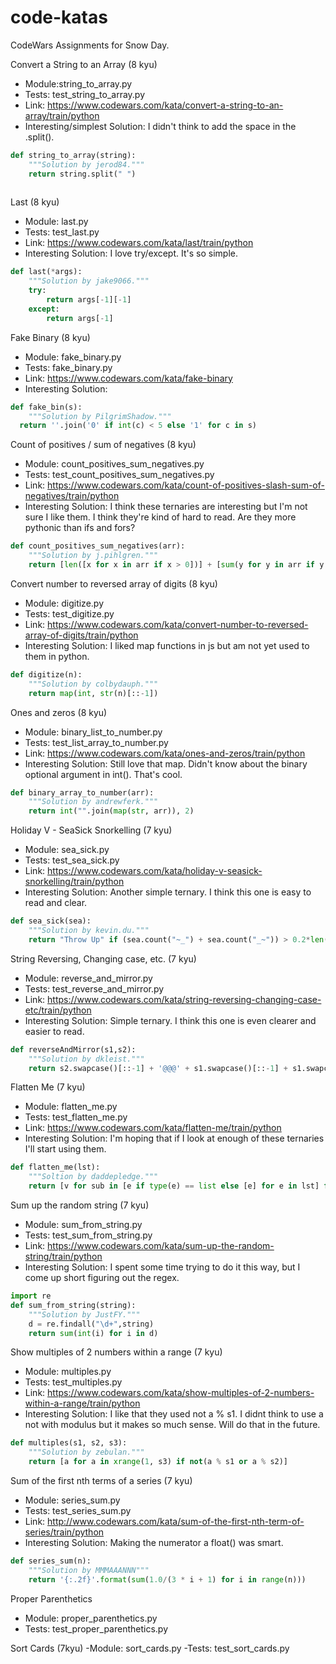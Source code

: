# code-katas
CodeWars Assignments for Snow Day.

Convert a String to an Array (8 kyu)
- Module:string_to_array.py
- Tests: test_string_to_array.py
- Link: https://www.codewars.com/kata/convert-a-string-to-an-array/train/python
- Interesting/simplest Solution: I didn't think to add the space in the .split().

```python
def string_to_array(string):
    """Solution by jerod84."""
    return string.split(" ")
    
```

Last (8 kyu)
- Module: last.py
- Tests: test_last.py
- Link: https://www.codewars.com/kata/last/train/python
- Interesting Solution: I love try/except.  It's so simple.
```python
def last(*args):
    """Solution by jake9066."""
    try:
        return args[-1][-1]
    except:
        return args[-1]
```

Fake Binary (8 kyu)
- Module: fake_binary.py
- Tests: fake_binary.py
- Link: https://www.codewars.com/kata/fake-binary
- Interesting Solution: 
```python
def fake_bin(s):
    """Solution by PilgrimShadow."""
  return ''.join('0' if int(c) < 5 else '1' for c in s)
```

Count of positives / sum of negatives (8 kyu)
- Module: count_positives_sum_negatives.py
- Tests: test_count_positives_sum_negatives.py
- Link: https://www.codewars.com/kata/count-of-positives-slash-sum-of-negatives/train/python
- Interesting Solution: I think these ternaries are interesting but I'm not sure I like them.  I think they're kind of hard to read.  Are they more pythonic than ifs and fors?
```python
def count_positives_sum_negatives(arr):
    """Solution by j.pihlgren."""
    return [len([x for x in arr if x > 0])] + [sum(y for y in arr if y < 0)] if arr else []
```

Convert number to reversed array of digits (8 kyu)
- Module: digitize.py
- Tests: test_digitize.py
- Link: https://www.codewars.com/kata/convert-number-to-reversed-array-of-digits/train/python
- Interesting Solution: I liked map functions in js but am not yet used to them in python.
```python
def digitize(n):
    """Solution by colbydauph."""
    return map(int, str(n)[::-1])
```

Ones and zeros (8 kyu)
- Module: binary_list_to_number.py
- Tests: test_list_array_to_number.py
- Link: https://www.codewars.com/kata/ones-and-zeros/train/python
- Interesting Solution: Still love that map.  Didn't know about the binary optional argument in int().  That's cool.
```python
def binary_array_to_number(arr):
    """Solution by andrewferk."""
    return int("".join(map(str, arr)), 2)
```


Holiday V - SeaSick Snorkelling (7 kyu)
- Module: sea_sick.py
- Tests: test_sea_sick.py
- Link: https://www.codewars.com/kata/holiday-v-seasick-snorkelling/train/python
- Interesting Solution: Another simple ternary.  I think this one is easy to read and clear.
```python
def sea_sick(sea):
    """Solution by kevin.du."""
    return "Throw Up" if (sea.count("~_") + sea.count("_~")) > 0.2*len(sea) else "No Problem"
```

String Reversing, Changing case, etc. (7 kyu)
- Module: reverse_and_mirror.py
- Tests: test_reverse_and_mirror.py
- Link: https://www.codewars.com/kata/string-reversing-changing-case-etc/train/python
- Interesting Solution: Simple ternary.  I think this one is even clearer and easier to read.
```python
def reverseAndMirror(s1,s2):
    """Solution by dkleist."""
    return s2.swapcase()[::-1] + '@@@' + s1.swapcase()[::-1] + s1.swapcase()
```

Flatten Me (7 kyu)
- Module: flatten_me.py
- Tests: test_flatten_me.py
- Link: https://www.codewars.com/kata/flatten-me/train/python
- Interesting Solution: I'm hoping that if I look at enough of these ternaries I'll start using them.
```python
def flatten_me(lst):
    """Soltion by daddepledge."""
    return [v for sub in [e if type(e) == list else [e] for e in lst] for v in sub]
```

Sum up the random string (7 kyu)
- Module: sum_from_string.py
- Tests: test_sum_from_string.py
- Link: https://www.codewars.com/kata/sum-up-the-random-string/train/python
- Interesting Solution: I spent some time trying to do it this way, but I come up short figuring out the regex.  
```python
import re
def sum_from_string(string):
    """Solution by JustFY."""
    d = re.findall("\d+",string)
    return sum(int(i) for i in d)
```

Show multiples of 2 numbers within a range (7 kyu)
- Module: multiples.py
- Tests: test_multiples.py
- Link: https://www.codewars.com/kata/show-multiples-of-2-numbers-within-a-range/train/python
- Interesting Solution: I like that they used not a % s1.  I didnt think to use a not with modulus but it makes so much sense.  Will do that in the future.
```python
def multiples(s1, s2, s3):
    """Solution by zebulan."""
    return [a for a in xrange(1, s3) if not(a % s1 or a % s2)]
```

Sum of the first nth terms of a series (7 kyu)
- Module: series_sum.py
- Tests: test_series_sum.py
- Link: http://www.codewars.com/kata/sum-of-the-first-nth-term-of-series/train/python
- Interesting Solution: Making the numerator a float() was smart.
```python
def series_sum(n):
    """Solution by MMMAAANNN"""
    return '{:.2f}'.format(sum(1.0/(3 * i + 1) for i in range(n)))
```


Proper Parenthetics
- Module: proper_parenthetics.py
- Tests: test_proper_parenthetics.py


Sort Cards (7kyu)
-Module: sort_cards.py
-Tests: test_sort_cards.py
